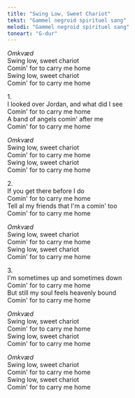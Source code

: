 ```yaml
---
title: "Swing Low, Sweet Chariot"
tekst: "Gammel negroid spirituel sang"
melodi: "Gammel negroid spirituel sang"
toneart: "G-dur"
---
```


*Omkvæd*\
Swing low, sweet chariot\
Comin' for to carry me home\
Swing low, sweet chariot\
Comin' for to carry me home

1\.\
I looked over Jordan, and what did I see\
Comin' for to carry me home\
A band of angels comin' after me\
Comin' for to carry me home

*Omkvæd*\
Swing low, sweet chariot\
Comin' for to carry me home\
Swing low, sweet chariot\
Comin' for to carry me home

2\.\
If you get there before I do\
Comin' for to carry me home\
Tell al my friends that I'm a comin' too\
Comin' for to carry me home

*Omkvæd*\
Swing low, sweet chariot\
Comin' for to carry me home\
Swing low, sweet chariot\
Comin' for to carry me home

3\.\
I'm sometimes up and sometimes down\
Comin' for to carry me home\
But still my soul feels heavenly bound\
Comin' for to carry me home

*Omkvæd*\
Swing low, sweet chariot\
Comin' for to carry me home\
Swing low, sweet chariot\
Comin' for to carry me home

*Omkvæd*\
Swing low, sweet chariot\
Comin' for to carry me home\
Swing low, sweet chariot\
Comin' for to carry me home